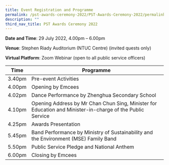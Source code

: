 ```yaml
---
title: Event Registration and Programme
permalink: /pst-awards-ceremony-2022/PST-Awards-Ceremony-2022/permalink
description: ""
third_nav_title: PST Awards Ceremony 2022
---
```



**Date and Time**:  29 July 2022, 4.00pm – 6.00pm

**Venue**: Stephen Riady Auditorium (NTUC Centre) (invited quests only)

**Virtual Platform**: Zoom Webinar  (open to all public service officers)



| Time | Programme | 
| -------- | -------- | 
| 3.40pm | Pre-event Activities | 
| 4.00pm | Opening by Emcees | 
| 4.02pm | Dance Performance by Zhenghua Secondary School | 
| 4.10pm | Opening Address by Mr Chan Chun Sing, Minister for Education and Minister-in-charge of the Public Service  | 
| 4.25pm | Awards Presentation | 
| 5.45pm | Band Performance by Ministry of Sustainability and the Environment (MSE) Family Band | 
| 5.50pm | Public Service Pledge and National Anthem | 
| 6.00pm | Closing by Emcees | 


